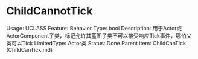# ChildCannotTick

Usage: UCLASS
Feature: Behavior
Type: bool
Description: 用于Actor或ActorComponent子类，标记允许其蓝图子类不可以接受响应Tick事件，哪怕父类可以Tick
LimitedType: Actor类
Status: Done
Parent item: ChildCanTick (ChildCanTick.md)